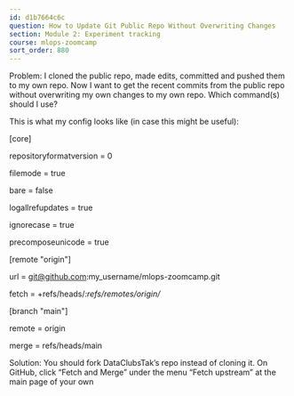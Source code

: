 ```yaml
---
id: d1b7664c6c
question: How to Update Git Public Repo Without Overwriting Changes
section: Module 2: Experiment tracking
course: mlops-zoomcamp
sort_order: 880
---
```


Problem: I cloned the public repo, made edits, committed and pushed them to my own repo. Now I want to get the recent commits from the public repo without overwriting my own changes to my own repo. Which command(s) should I use?

This is what my config looks like (in case this might be useful):

[core]

repositoryformatversion = 0

filemode = true

bare = false

logallrefupdates = true

ignorecase = true

precomposeunicode = true

[remote "origin"]

url = git@github.com:my_username/mlops-zoomcamp.git

fetch = +refs/heads/*:refs/remotes/origin/*

[branch "main"]

remote = origin

merge = refs/heads/main

Solution: You should fork DataClubsTak’s repo instead of cloning it. On GitHub, click “Fetch and Merge” under the menu “Fetch upstream” at the main page of your own

